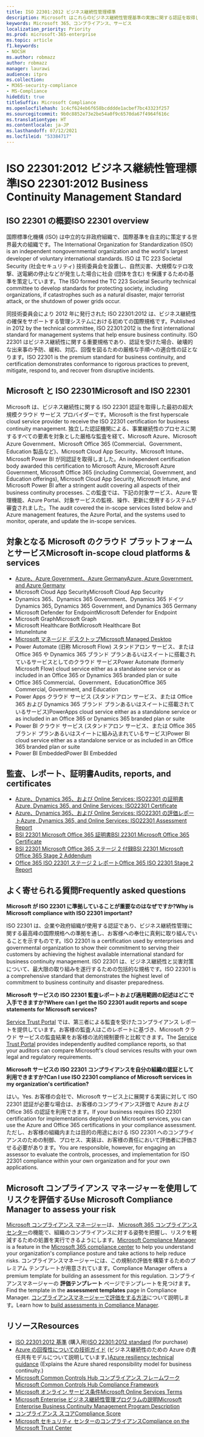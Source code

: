 ```yaml
---
title: ISO 22301:2012 ビジネス継続性管理標準
description: Microsoft はこれらのビジネス継続性管理基準の実施に関する認証を取得しています。
keywords: Microsoft 365、コンプライアンス、サービス
localization_priority: Priority
ms.prod: microsoft-365-enterprise
ms.topic: article
f1.keywords:
- NOCSH
ms.author: robmazz
author: robmazz
manager: laurawi
audience: itpro
ms.collection:
- M365-security-compliance
- MS-Compliance
hideEdit: true
titleSuffix: Microsoft Compliance
ms.openlocfilehash: 1c4cf624eb6f658bcdddde1acbef7bc43323f257
ms.sourcegitcommit: 9b0c8852e73e2be54a0f9c6570da67f4964f616c
ms.translationtype: HT
ms.contentlocale: ja-JP
ms.lasthandoff: 07/12/2021
ms.locfileid: "53384717"
---
```

# <a name="iso-223012012-business-continuity-management-standard"></a><span data-ttu-id="d9833-104">ISO 22301:2012 ビジネス継続性管理標準</span><span class="sxs-lookup"><span data-stu-id="d9833-104">ISO 22301:2012 Business Continuity Management Standard</span></span>

## <a name="iso-22301-overview"></a><span data-ttu-id="d9833-105">ISO 22301 の概要</span><span class="sxs-lookup"><span data-stu-id="d9833-105">ISO 22301 overview</span></span>

<span data-ttu-id="d9833-106">国際標準化機構 (ISO) は中立的な非政府組織で、国際基準を自主的に策定する世界最大の組織です。</span><span class="sxs-lookup"><span data-stu-id="d9833-106">The International Organization for Standardization (ISO) is an independent nongovernmental organization and the world's largest developer of voluntary international standards.</span></span> <span data-ttu-id="d9833-107">ISO は TC 223 Societal Security (社会セキュリティ) 技術委員会を設置し、自然災害、大規模なテロ攻撃、送電網の停止などが発生した場合に社会 (団体を含む) を保護するための基準を策定しています。</span><span class="sxs-lookup"><span data-stu-id="d9833-107">The ISO formed the TC 223 Societal Security technical committee to develop standards for protecting society, including organizations, if catastrophes such as a natural disaster, major terrorist attack, or the shutdown of power grids occur.</span></span>

<span data-ttu-id="d9833-108">同技術委員会により 2012 年に発行された ISO 22301:2012 は、ビジネス継続性の確保をサポートする管理システムにおける初めての国際規格です。</span><span class="sxs-lookup"><span data-stu-id="d9833-108">Published in 2012 by the technical committee, ISO 22301:2012 is the first international standard for management systems that help ensure business continuity.</span></span> <span data-ttu-id="d9833-109">ISO 22301 はビジネス継続性に関する重要規格であり、認証を受けた場合、破壊的な出来事の予防、緩和、対応、回復を図るための厳格な手順への適合性の証となります。</span><span class="sxs-lookup"><span data-stu-id="d9833-109">ISO 22301 is the premium standard for business continuity, and certification demonstrates conformance to rigorous practices to prevent, mitigate, respond to, and recover from disruptive incidents.</span></span>

## <a name="microsoft-and-iso-22301"></a><span data-ttu-id="d9833-110">Microsoft と ISO 22301</span><span class="sxs-lookup"><span data-stu-id="d9833-110">Microsoft and ISO 22301</span></span>

<span data-ttu-id="d9833-111">Microsoft は、ビジネス継続性に関する ISO 22301 認証を取得した最初の超大規模クラウド サービス プロバイダーです。</span><span class="sxs-lookup"><span data-stu-id="d9833-111">Microsoft is the first hyperscale cloud service provider to receive the ISO 22301 certification for business continuity management.</span></span> <span data-ttu-id="d9833-112">独立した認証機関による、事業継続性のプロセスに関するすべての要素を対象とした厳格な監査を経て、Microsoft Azure、Microsoft Azure Government、Microsoft Office 365 (Commercial、Government、Education 製品など)、Microsoft Cloud App Security、Microsoft Intune、Microsoft Power BI が同認証を取得しました。</span><span class="sxs-lookup"><span data-stu-id="d9833-112">An independent certification body awarded this certification to Microsoft Azure, Microsoft Azure Government, Microsoft Office 365 (including Commercial, Government, and Education offerings), Microsoft Cloud App Security, Microsoft Intune, and Microsoft Power BI after a stringent audit covering all aspects of their business continuity processes.</span></span> <span data-ttu-id="d9833-113">この監査では、下記の対象サービス、Azure 管理機能、Azure Portal、対象サービスの監視、操作、更新に使用するシステムが審査されました。</span><span class="sxs-lookup"><span data-stu-id="d9833-113">The audit covered the in-scope services listed below and Azure management features, the Azure Portal, and the systems used to monitor, operate, and update the in-scope services.</span></span>

## <a name="microsoft-in-scope-cloud-platforms--services"></a><span data-ttu-id="d9833-114">対象となる Microsoft のクラウド プラットフォームとサービス</span><span class="sxs-lookup"><span data-stu-id="d9833-114">Microsoft in-scope cloud platforms & services</span></span>

- [<span data-ttu-id="d9833-115">Azure、Azure Government、Azure Germany</span><span class="sxs-lookup"><span data-stu-id="d9833-115">Azure, Azure Government, and Azure Germany</span></span>](https://aka.ms/AzureCompliance)
- <span data-ttu-id="d9833-116">Microsoft Cloud App Security</span><span class="sxs-lookup"><span data-stu-id="d9833-116">Microsoft Cloud App Security</span></span>
- <span data-ttu-id="d9833-117">Dynamics 365、Dynamics 365 Government、Dynamics 365 ドイツ</span><span class="sxs-lookup"><span data-stu-id="d9833-117">Dynamics 365, Dynamics 365 Government, and Dynamics 365 Germany</span></span>
- <span data-ttu-id="d9833-118">Microsoft Defender for Endpoint</span><span class="sxs-lookup"><span data-stu-id="d9833-118">Microsoft Defender for Endpoint</span></span>
- <span data-ttu-id="d9833-119">Microsoft Graph</span><span class="sxs-lookup"><span data-stu-id="d9833-119">Microsoft Graph</span></span>
- <span data-ttu-id="d9833-120">Microsoft Healthcare Bot</span><span class="sxs-lookup"><span data-stu-id="d9833-120">Microsoft Healthcare Bot</span></span>
- <span data-ttu-id="d9833-121">Intune</span><span class="sxs-lookup"><span data-stu-id="d9833-121">Intune</span></span>
- [<span data-ttu-id="d9833-122">Microsoft マネージド デスクトップ</span><span class="sxs-lookup"><span data-stu-id="d9833-122">Microsoft Managed Desktop</span></span>](/microsoft-365/managed-desktop/intro/compliance)
- <span data-ttu-id="d9833-123">Power Automate (旧称 Microsoft Flow) スタンドアロン サービス、または Office 365 や Dynamics 365 ブランド プランあるいはスイートに搭載されているサービスとしてのクラウド サービス</span><span class="sxs-lookup"><span data-stu-id="d9833-123">Power Automate (formerly Microsoft Flow) cloud service either as a standalone service or as included in an Office 365 or Dynamics 365 branded plan or suite</span></span>
- <span data-ttu-id="d9833-124">Office 365 Commercial、Government、Education</span><span class="sxs-lookup"><span data-stu-id="d9833-124">Office 365 Commercial, Government, and Education</span></span>
- <span data-ttu-id="d9833-125">Power Apps クラウド サービス (スタンドアロン サービス、または Office 365 および Dynamics 365 ブランド プランあるいはスイートに搭載されているサービス)</span><span class="sxs-lookup"><span data-stu-id="d9833-125">PowerApps cloud service either as a standalone service or as included in an Office 365 or Dynamics 365 branded plan or suite</span></span>
- <span data-ttu-id="d9833-126">Power BI クラウド サービス (スタンドアロン サービス、または Office 365 ブランド プランあるいはスイートに組み込まれているサービス)</span><span class="sxs-lookup"><span data-stu-id="d9833-126">Power BI cloud service either as a standalone service or as included in an Office 365 branded plan or suite</span></span>
- <span data-ttu-id="d9833-127">Power BI Embedded</span><span class="sxs-lookup"><span data-stu-id="d9833-127">Power BI Embedded</span></span>

## <a name="audits-reports-and-certificates"></a><span data-ttu-id="d9833-128">監査、レポート、証明書</span><span class="sxs-lookup"><span data-stu-id="d9833-128">Audits, reports, and certificates</span></span>

- [<span data-ttu-id="d9833-129">Azure、Dynamics 365、および Online Services: ISO22301 の証明書</span><span class="sxs-lookup"><span data-stu-id="d9833-129">Azure, Dynamics 365, and Online Services: ISO22301 Certificate</span></span>](https://aka.ms/azureiso22301cert)
- [<span data-ttu-id="d9833-130">Azure、Dynamics 365、および Online Services: ISO22301 の評価レポート</span><span class="sxs-lookup"><span data-stu-id="d9833-130">Azure, Dynamics 365, and Online Services: ISO22301 Assessment Report</span></span>](https://aka.ms/azureiso22301report)
- [<span data-ttu-id="d9833-131">BSI 22301 Microsoft Office 365 証明書</span><span class="sxs-lookup"><span data-stu-id="d9833-131">BSI 22301 Microsoft Office 365 Certificate</span></span>](https://go.microsoft.com/fwlink/p/?linkid=2092109)
- [<span data-ttu-id="d9833-132">BSI 22301 Microsoft Office 365 ステージ 2 付録</span><span class="sxs-lookup"><span data-stu-id="d9833-132">BSI 22301 Microsoft Office 365 Stage 2 Addendum</span></span>](https://go.microsoft.com/fwlink/p/?linkid=2092209)
- [<span data-ttu-id="d9833-133">Office 365 ISO 22301 ステージ 2 レポート</span><span class="sxs-lookup"><span data-stu-id="d9833-133">Office 365 ISO 22301 Stage 2 Report</span></span>](https://go.microsoft.com/fwlink/p/?linkid=2092211)

## <a name="frequently-asked-questions"></a><span data-ttu-id="d9833-134">よく寄せられる質問</span><span class="sxs-lookup"><span data-stu-id="d9833-134">Frequently asked questions</span></span>

<span data-ttu-id="d9833-135">**Microsoft が ISO 22301 に準拠していることが重要なのはなぜですか?**</span><span class="sxs-lookup"><span data-stu-id="d9833-135">**Why is Microsoft compliance with ISO 22301 important?**</span></span>

<span data-ttu-id="d9833-136">ISO 22301 は、企業や政府組織が使用する認証であり、ビジネス継続性管理に関する最高峰の国際規格への準拠を通し、お客様への奉仕に真剣に取り組んでいることを示すものです。</span><span class="sxs-lookup"><span data-stu-id="d9833-136">ISO 22301 is a certification used by enterprises and governmental organization to show their commitment to serving their customers by achieving the highest available international standard for business continuity management.</span></span> <span data-ttu-id="d9833-137">ISO 22301 は、ビジネス継続性と災害対策について、最大限の取り組みを遂行するための包括的な規格です。</span><span class="sxs-lookup"><span data-stu-id="d9833-137">ISO 22301 is a comprehensive standard that demonstrates the highest level of commitment to business continuity and disaster preparedness.</span></span>

<span data-ttu-id="d9833-138">**Microsoft サービスの ISO 22301 監査レポートおよび適用範囲の記述はどこで入手できますか?**</span><span class="sxs-lookup"><span data-stu-id="d9833-138">**Where can I get the ISO 22301 audit reports and scope statements for Microsoft services?**</span></span>

<span data-ttu-id="d9833-139">[Service Trust Portal](https://aka.ms/stphelp) では、第三者による監査を受けたコンプライアンス レポートを提供しています。お客様の監査人はこのレポートに基づき、Microsoft クラウド サービスの監査結果をお客様の法的規制要件と比較できます。</span><span class="sxs-lookup"><span data-stu-id="d9833-139">The [Service Trust Portal](https://aka.ms/stphelp) provides independently audited compliance reports, so that your auditors can compare Microsoft's cloud services results with your own legal and regulatory requirements.</span></span>

<span data-ttu-id="d9833-140">**Microsoft サービスの ISO 22301 コンプライアンスを自分の組織の認証として利用できますか?**</span><span class="sxs-lookup"><span data-stu-id="d9833-140">**Can I use ISO 22301 compliance of Microsoft services in my organization's certification?**</span></span>

<span data-ttu-id="d9833-141">はい。</span><span class="sxs-lookup"><span data-stu-id="d9833-141">Yes.</span></span> <span data-ttu-id="d9833-142">お客様の会社で、Microsoft サービス上に展開する実装に対して ISO 22301 認証が必要な場合は、お客様のコンプライアンス評価で Azure および Office 365 の認証を利用できます。</span><span class="sxs-lookup"><span data-stu-id="d9833-142">If your business requires ISO 22301 certification for implementations deployed on Microsoft services, you can use the Azure and Office 365 certifications in your compliance assessment.</span></span> <span data-ttu-id="d9833-143">ただし、お客様の組織内または目的の用途における ISO 22301 へのコンプライアンスのための制御、プロセス、実装は、お客様の責任において評価者に評価させる必要があります。</span><span class="sxs-lookup"><span data-stu-id="d9833-143">You are responsible, however, for engaging an assessor to evaluate the controls, processes, and implementation for ISO 22301 compliance within your own organization and for your own applications.</span></span>

## <a name="use-microsoft-compliance-manager-to-assess-your-risk"></a><span data-ttu-id="d9833-144">Microsoft コンプライアンス マネージャーを使用してリスクを評価する</span><span class="sxs-lookup"><span data-stu-id="d9833-144">Use Microsoft Compliance Manager to assess your risk</span></span>

<span data-ttu-id="d9833-145">[Microsoft コンプライアンス マネージャー](/microsoft-365/compliance/compliance-manager)は、[ Microsoft 365 コンプライアンス センター](/microsoft-365/compliance/microsoft-365-compliance-center)の機能で、組織のコンプライアンスに対する姿勢を把握し、リスクを軽減するための処置を実行できるようにします。</span><span class="sxs-lookup"><span data-stu-id="d9833-145">[Microsoft Compliance Manager](/microsoft-365/compliance/compliance-manager) is a feature in the [Microsoft 365 compliance center](/microsoft-365/compliance/microsoft-365-compliance-center) to help you understand your organization's compliance posture and take actions to help reduce risks.</span></span> <span data-ttu-id="d9833-146">コンプライアンスマネージャーには、この規制の評価を構築するためのプレミアム テンプレートが用意されています。</span><span class="sxs-lookup"><span data-stu-id="d9833-146">Compliance Manager offers a premium template for building an assessment for this regulation.</span></span> <span data-ttu-id="d9833-147">コンプライアンスマネージャーの **評価テンプレート** ページでテンプレートを見つけます。</span><span class="sxs-lookup"><span data-stu-id="d9833-147">Find the template in the **assessment templates** page in Compliance Manager.</span></span> <span data-ttu-id="d9833-148">[コンプライアンスマネージャーで評価をする方法](/microsoft-365/compliance/compliance-manager-assessments)について説明します。</span><span class="sxs-lookup"><span data-stu-id="d9833-148">Learn how to [build assessments in Compliance Manager](/microsoft-365/compliance/compliance-manager-assessments).</span></span>

## <a name="resources"></a><span data-ttu-id="d9833-149">リソース</span><span class="sxs-lookup"><span data-stu-id="d9833-149">Resources</span></span>

- <span data-ttu-id="d9833-150">[ISO 22301:2012 基準](https://www.iso.org/iso/home/store/catalogue_tc/catalogue_detail.htm?csnumber=50038) (購入用)</span><span class="sxs-lookup"><span data-stu-id="d9833-150">[ISO 22301:2012 standard](https://www.iso.org/iso/home/store/catalogue_tc/catalogue_detail.htm?csnumber=50038) (for purchase)</span></span>
- <span data-ttu-id="d9833-151">[Azure の回復性についての技術ガイド](/azure/architecture/framework/resiliency/overview) (ビジネス継続性のための Azure の責任共有モデルについて説明しています。)</span><span class="sxs-lookup"><span data-stu-id="d9833-151">[Azure resiliency technical guidance](/azure/architecture/framework/resiliency/overview) (Explains the Azure shared responsibility model for business continuity.)</span></span>
- [<span data-ttu-id="d9833-152">Microsoft Common Controls Hub コンプライアンス フレームワーク</span><span class="sxs-lookup"><span data-stu-id="d9833-152">Microsoft Common Controls Hub Compliance Framework</span></span>](https://www.microsoft.com/trustcenter/common-controls-hub)
- [<span data-ttu-id="d9833-153">Microsoft オンライン サービス条件</span><span class="sxs-lookup"><span data-stu-id="d9833-153">Microsoft Online Services Terms</span></span>](https://aka.ms/Online-Services-Terms)
- [<span data-ttu-id="d9833-154">Microsoft Enterprise ビジネス継続性管理プログラムの説明</span><span class="sxs-lookup"><span data-stu-id="d9833-154">Microsoft Enterprise Business Continuity Management Program Description</span></span>](https://go.microsoft.com/fwlink/p/?linkid=2092212)
- [<span data-ttu-id="d9833-155">コンプライアンス スコア</span><span class="sxs-lookup"><span data-stu-id="d9833-155">Compliance Score</span></span>](/microsoft-365/compliance/compliance-manager)
- [<span data-ttu-id="d9833-156">Microsoft セキュリティ センターのコンプライアンス</span><span class="sxs-lookup"><span data-stu-id="d9833-156">Compliance on the Microsoft Trust Center</span></span>](https://www.microsoft.com/trust-center/compliance/compliance-overview)
